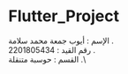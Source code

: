 # Flutter_Project

الإسم : أيوب جمعة محمد سلامة .\
رقم القيد : 2201805434 .\
القسم : حوسبة متنقلة .\
